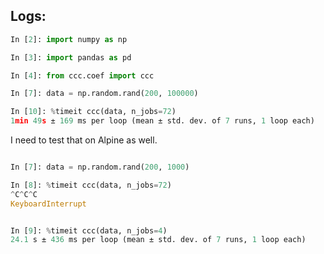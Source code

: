 Logs:
-----

```python
In [2]: import numpy as np

In [3]: import pandas as pd

In [4]: from ccc.coef import ccc

In [7]: data = np.random.rand(200, 100000)

In [10]: %timeit ccc(data, n_jobs=72)
1min 49s ± 169 ms per loop (mean ± std. dev. of 7 runs, 1 loop each)
```

I need to test that on Alpine as well.


```python

In [7]: data = np.random.rand(200, 1000)

In [8]: %timeit ccc(data, n_jobs=72)
^C^C^C
KeyboardInterrupt


In [9]: %timeit ccc(data, n_jobs=4)
24.1 s ± 436 ms per loop (mean ± std. dev. of 7 runs, 1 loop each)
```
